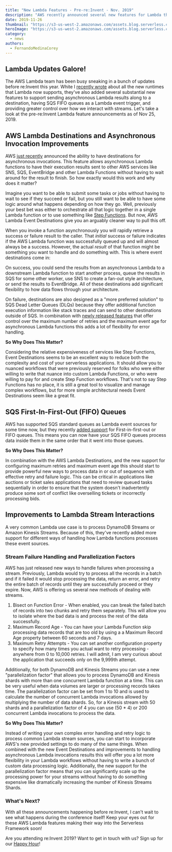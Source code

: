 ```yaml
---
title: "New Lambda Features - Pre-re:Invent - Nov. 2019"
description: "AWS recently announced several new features for Lambda that you might want to take advantage of."
date: 2019-11-26
thumbnail: "https://s3-us-west-2.amazonaws.com/assets.blog.serverless.com/2019-11-lambda-releases/lambda-updates-thumbnail.png"
heroImage: "https://s3-us-west-2.amazonaws.com/assets.blog.serverless.com/2019-11-lambda-releases/lambda-updates-header.png"
category:
  - news
authors:
  - FernandoMedinaCorey
---
```


## Lambda Updates Galore!

The AWS Lambda team has been busy sneaking in a bunch of updates before re:Invent this year. White I [recently wrote](https://serverless.com/blog/aws-lambda-supported-languages-and-runtimes/) about all the new runtimes that Lambda now supports, they've also added several substantial new features to support sending asynchronous Lambda results along to a destination, having SQS FIFO queues as a Lambda event trigger, and providing greater control over how we interact with streams. Let's take a look at the pre-re:Invent Lambda feature announcements as of Nov 25, 2019.

## AWS Lambda Destinations and Asynchronous Invocation Improvements

AWS [just recently](https://aws.amazon.com/blogs/compute/introducing-aws-lambda-destinations/) announced the ability to have destinations for asynchronous invocations. This feature allows asynchronous Lambda functions to have their execution results sent to other AWS services like SNS, SQS, EventBridge and other Lambda Functions without having to wait around for the result to finish. So how exactly would this work and why does it matter?

Imagine you want to be able to submit some tasks or jobs without having to wait to see if they succeed or fail, but you still want to be able to have some logic around what happens depending on how they go. Well, previously your best bet was either to orchestrate all that logic together in a single Lambda function or to use something like [Step Functions](https://aws.amazon.com/step-functions/). But now, AWS Lambda Event Destinations give you an arguably cleaner way to pull this off.

When you invoke a function asynchronously you will rapidly retrieve a success or failure result to the caller. That *initial* success or failure indicates if the AWS Lambda function was successfully queued up and will almost always be a success. However, the actual *result* of that function might be something you want to handle and do something with. This is where event destinations come in:

On success, you could send the results from an asynchronous Lambda to a downstream Lambda function to start another process, queue the results in SQS for some other worker, use SNS to create a fan-out style architecture, or send the results to EventBridge. All of these destinations add significant flexibility to how data flows through your architecture. 

On failure, destinations are also designed as a "more preferred solution" to SQS Dead Letter Queues (DLQs) because they offer additional function execution information like stack traces and can send to other destinations outside of SQS. In combination with [newly released features](https://aws.amazon.com/about-aws/whats-new/2019/11/aws-lambda-supports-max-retry-attempts-event-age-asynchronous-invocations/) that offer control over the maximum number of retries and the maximum event age for asynchronous Lambda functions this adds a lot of flexibility for error handling.

**So Why Does This Matter?**

Considering the relative expensiveness of services like Step Functions, Event Destinations seems to be an excellent way to reduce both the complexity and cost of your serverless applications. It should allow you to nuanced workflows that were previously reserved for folks who were either willing to write that nuance into custom Lambda Functions, or who were willing to pay for and create Step Function workflows. That's not to say Step Functions has no place, it is still a great tool to visualize and manage complex workflows, but for more simple architectural needs Event Destinations seem like a great fit.

## SQS First-In-First-Out (FIFO) Queues

AWS has supported SQS standard queues as Lambda event sources for some time now, but they recently [added support](https://aws.amazon.com/about-aws/whats-new/2019/11/aws-lambda-supports-amazon-sqs-fifo-event-source/) for First-in-first-out or FIFO queues. This means you can now have your SQS FIFO queues process data inside them in the same order that it went into those queues. 

**So Why Does This Matter?**

In combination with the AWS Lambda Destinations, and the new support for configuring maximum retries and maximum event age this should start to provide powerful new ways to process data in or out of sequence with effective retry and failure logic. This can be critical in applications like auctions or ticket sales applications that need to review queued tasks sequentially in order to ensure that the system doesn't inadvertently produce some sort of conflict like overselling tickets or incorrectly processing bids.

## Improvements to Lambda Stream Interactions

A very common Lambda use case is to process DynamoDB Streams or Amazon Kinesis Streams. Because of this, they've recently added more support for different ways of handling how Lambda functions processes these event sources.

### Stream Failure Handling and Parallelization Factors

AWS has just released new ways to handle failures when processing a stream. Previously, Lambda would try to process all the records in a batch and if it failed it would stop processing the data, return an error, and retry the entire batch of records until they are successfully proceed or they expire. Now, AWS is offering us several new methods of dealing with streams.

1. Bisect on Function Error - When enabled, you can break the failed batch of records into two chunks and retry them separately. This will allow you to isolate where the bad data is and process the rest of the data successfully.
2. Maximum Record Age - You can have your Lambda Function skip processing data records that are too old by using a a Maximum Record Age property between 60 seconds and 7 days.
3. Maximum Retry Attempts - You can set another configuration property to specify how many times you actual want to retry processing - anywhere from 0 to 10,000 retries. I will admit, I am very curious about the application that succeeds only on the 9,999th attempt. 

Additionally, for both DynamoDB and Kinesis Streams you can use a new "parallelization factor" that allows you to process DynamoDB and Kinesis shards with more than one concurrent Lambda function at a time. This can be very useful when data volumes are larger or processing records takes time. The parallelization factor can be set from 1 to 10 and is used to calculate the number of concurrent Lambda invocations allowed by multiplying the number of data shards. So, for a Kinesis stream with 50 shards and a parallelization factor of 4 you can use (50 * 4) or 200 concurrent Lambda invocations to process the data.

**So Why Does This Matter?**

Instead of writing your own complex error handling and retry logic to process common Lambda stream sources, you can start to incorporate AWS's new provided settings to do many of the same things. When combined with the new Event Destinations and improvements to handling asynchronous Lambda invocations results this will offer you a lot more flexibility in your Lambda workflows without having to write a bunch of custom data processing logic. Additionally, the new support for the parallelization factor means that you can significantly scale up the processing power for your streams without having to do something expensive like dramatically increasing the number of Kinesis Streams Shards.

### What's Next?

With all these announcements happening before re:Invent, I can't wait to see what happens during the conference itself! Keep your eyes out for these AWS Lambda features making their way into the Serverless Framework soon!

Are you attending re:Invent 2019? Want to get in touch with us? Sign up for our [Happy Hour](https://www.eventbrite.com/e/serverless-happy-hour-at-reinvent-2019-tickets-78086612159)!